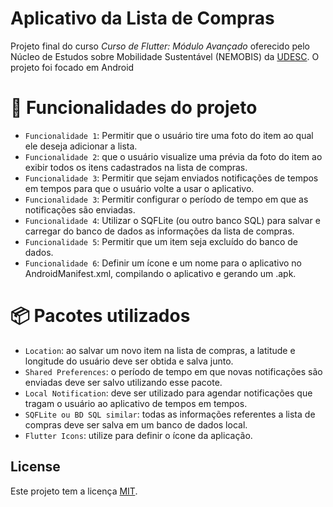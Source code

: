 # Aplicativo da Lista de Compras

Projeto final do curso *Curso de Flutter: Módulo Avançado* oferecido pelo Núcleo de Estudos sobre Mobilidade Sustentável (NEMOBIS) da [UDESC](https://www.udesc.br/). O projeto foi focado em Android

# :hammer: Funcionalidades do projeto

- `Funcionalidade 1`: Permitir que o usuário tire uma foto do item ao qual ele deseja adicionar a lista.
- `Funcionalidade 2`: que o usuário visualize uma prévia da foto do item ao exibir todos os itens
cadastrados na lista de compras.
- `Funcionalidade 3`: Permitir que sejam enviados notificações de tempos em tempos para que o usuário volte
a usar o aplicativo.
- `Funcionalidade 3`: Permitir configurar o período de tempo em que as notificações são enviadas.
- `Funcionalidade 4`: Utilizar o SQFLite (ou outro banco SQL) para salvar e carregar do banco de dados as
informações da lista de compras.
- `Funcionalidade 5`: Permitir que um item seja excluído do banco de dados.
- `Funcionalidade 6`: Definir um ícone e um nome para o aplicativo no AndroidManifest.xml, compilando o
aplicativo e gerando um .apk.

# :package: Pacotes utilizados

- `Location`: ao salvar um novo item na lista de compras, a latitude e longitude do
usuário deve ser obtida e salva junto.
- `Shared Preferences`: o período de tempo em que novas notificações são enviadas deve
ser salvo utilizando esse pacote.
- `Local Notification`: deve ser utilizado para agendar notificações que tragam o usuário
ao aplicativo de tempos em tempos.
- `SQFLite ou BD SQL similar`: todas as informações referentes a lista de compras deve
ser salva em um banco de dados local.
- `Flutter Icons`: utilize para definir o ícone da aplicação.

## License

Este projeto tem a licença [MIT](./LICENSE).
